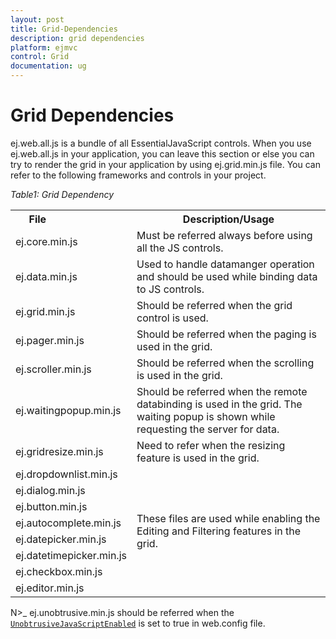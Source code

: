 ```yaml
---
layout: post
title: Grid-Dependencies
description: grid dependencies
platform: ejmvc
control: Grid
documentation: ug
---
```


# Grid Dependencies

ej.web.all.js is a bundle of all EssentialJavaScript controls. When you use ej.web.all.js in your application, you can leave this section or else you can try to render the grid in your application by using ej.grid.min.js file. You can refer to the following frameworks and controls in your project.

_Table1: Grid Dependency_ 

<table>
<tr>
<th>
File                          </th><th>
Description/Usage</th></tr>
<tr>
<td>
ej.core.min.js</td><td>
Must be referred always before using all the JS controls.</td></tr>
<tr>
<td>
ej.data.min.js</td><td>
Used to handle datamanger operation and should be used while binding data to JS controls.</td></tr>
<tr>
<td>
ej.grid.min.js</td><td>
Should be referred when the grid control is used.</td></tr>
<tr>
<td>
ej.pager.min.js</td><td>
Should be referred when the paging is used in the grid.  </td></tr>
<tr>
<td>
ej.scroller.min.js</td><td>
Should be referred when the scrolling is used in the grid.  </td></tr>
<tr>
<td>
ej.waitingpopup.min.js</td><td>
Should be referred when the remote databinding is used in the grid. The waiting popup is shown while requesting the server for data.</td></tr>
<tr>
<td>
ej.gridresize.min.js</td><td>
Need to refer when the resizing feature is used in the grid.</td></tr>
<tr>
<td>
ej.dropdownlist.min.js</td><td rowspan = "8">
  These files are used while enabling the Editing and Filtering features in the grid.</td></tr>
<tr>
<td>
ej.dialog.min.js</td></tr>
<tr>
<td>
ej.button.min.js</td></tr>
<tr>
<td>
ej.autocomplete.min.js</td></tr>
<tr>
<td>
ej.datepicker.min.js</td></tr>
<tr>
<td>
ej.datetimepicker.min.js</td></tr>
<tr>
<td>
ej.checkbox.min.js</td></tr>
<tr>
<td>
ej.editor.min.js</td></tr>
</table>

N>_ ej.unobtrusive.min.js should be referred when the [`UnobtrusiveJavaScriptEnabled`](/js/unobtrusive-support "UnobtrusiveJavaScriptEnabled")  is set to true in web.config file.


